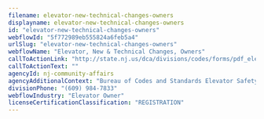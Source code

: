 ```yaml
---
filename: elevator-new-technical-changes-owners
displayname: elevator-new-technical-changes-owners
id: "elevator-new-technical-changes-owners"
webflowId: "5f772989eb555824a6feb5a4"
urlSlug: "elevator-new-technical-changes-owners"
webflowName: "Elevator, New & Technical Changes, Owners"
callToActionLink: "http://state.nj.us/dca/divisions/codes/forms/pdf_elevator/elvr_reg_trans_app.pdf"
callToActionText: ""
agencyId: nj-community-affairs
agencyAdditionalContext: "Bureau of Codes and Standards Elevator Safety"
divisionPhone: "(609) 984-7833"
webflowIndustry: "Elevator Owner"
licenseCertificationClassification: "REGISTRATION"
---
```

